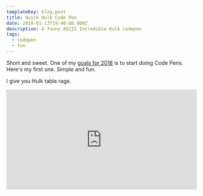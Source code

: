 ```yaml
---
templateKey: blog-post
title: Quick Hulk Code Pen
date: 2018-01-13T19:40:00.000Z
description: A funny ASCII Incredible Hulk codepen
tags:
  - codepen
  - fun
---
```

Short and sweet. One of my [goals for 2018](https://dev.to/nickytonline/2018-resolutions-1deo) is to start doing Code Pens. Here's my first one. Simple and fun.

I give you Hulk table rage.

<iframe height="265" style="width: 100%;height: 265px;" loading="lazy" scrolling="no" title="Hulk table rage" src="https://codepen.io/nickytonline/embed/jYKYWY?height=265&theme-id=0&default-tab=result" frameborder="no" allowtransparency="true" allowfullscreen="true">
  See the Pen <a href='https://codepen.io/nickytonline/pen/jYKYWY'>Hulk table rage</a> by Nick Taylor
  (<a href='https://codepen.io/nickytonline'>@nickytonline</a>) on <a href='https://codepen.io'>CodePen</a>.
</iframe>


